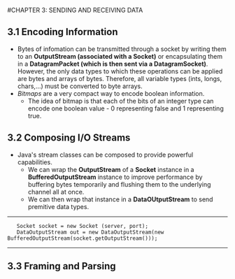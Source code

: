 #CHAPTER 3: SENDING AND RECEIVING DATA
## 3.1 Encoding Information
- Bytes of infomation can be transmitted through a socket by writing them to an **OutputStream (associated with a Socket)** or encapsulating them in a **DatagramPacket (which is then sent via a DatagramSocket)**. However, the only data types to which these operations can be applied are bytes and arrays of bytes. Therefore, all variable types (ints, longs, chars,...) must be converted to byte arrays.
- *Bitmaps* are a very compact way to encode boolean information. 
  - The idea of bitmap is that each of the bits of an integer type can encode one boolean value - 0 representing false and 1 representing true.
## 3.2 Composing I/O Streams
- Java's stream classes can be composed to provide powerful capabilities.
  - We can wrap the **OutputStream** of a **Socket** instance in a **BufferedOutputStream** instance to improve performance by buffering bytes temporarily and flushing them to the underlying channel all at once.
   - We can then wrap that instance in a **DataOUtputStream** to send premitive data types.
--------------------------------------------------------------------------------------------------------
       Socket socket = new Socket (server, port);
       DataOutputStream out = new DataOutputStream(new BufferedOutputStream(socket.getOutputStream()));
-------------------------------------------------------------------------------------------------------
## 3.3 Framing and Parsing

